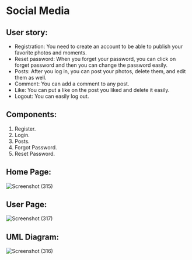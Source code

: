 # Social Media

## User story:
- Registration: You need to create an account to be able to publish your favorite photos and moments.
- Reset password: When you forget your password, you can click on forget password and then you can change the password easily.
- Posts: After you log in, you can post your photos, delete them, and edit them as well.
- Comment: You can add a comment to any post.
- Like: You can put a like on the post you liked and delete it easily.
- Logout: You can easily log out.

## Components:
1. Register.
2. Login.
3. Posts.
4. Forgot Password.
5. Reset Password.

## Home Page:
![Screenshot (315)](https://user-images.githubusercontent.com/92247926/146654580-684d28b4-0970-4947-9fe1-627b58463200.png)

## User Page:
![Screenshot (317)](https://user-images.githubusercontent.com/92247926/146654625-42e39dde-e6c7-45b0-88f1-004e02778eec.png)




## UML Diagram:
![Screenshot (316)](https://user-images.githubusercontent.com/92247926/146654574-7ad3aeac-8e39-48a1-b4f0-dfdb685c4fb8.png)


